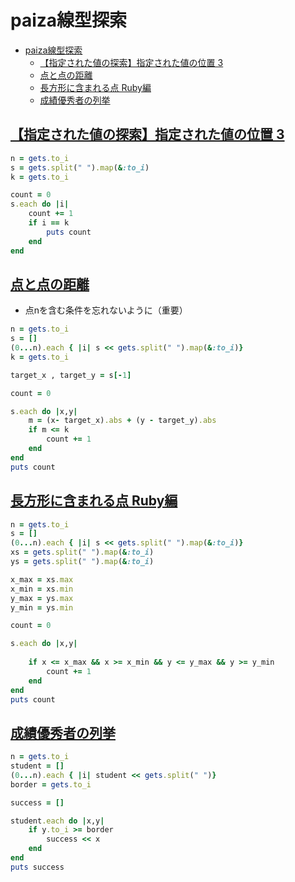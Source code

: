 # paiza線型探索

- [paiza線型探索](#paiza線型探索)
  - [【指定された値の探索】指定された値の位置 3](#指定された値の探索指定された値の位置-3)
  - [点と点の距離](#点と点の距離)
  - [長方形に含まれる点 Ruby編](#長方形に含まれる点-ruby編)
  - [成績優秀者の列挙](#成績優秀者の列挙)



## [【指定された値の探索】指定された値の位置 3](https://paiza.jp/works/mondai/sequence_search_problems/ruby/sequence_search_problems_search_value_boss/result?token=4373caf49057f9867a0ec4af6d7cc12f)

```ruby
n = gets.to_i
s = gets.split(" ").map(&:to_i)
k = gets.to_i

count = 0
s.each do |i|
    count += 1
    if i == k
        puts count
    end
end
```

## [点と点の距離](https://paiza.jp/works/mondai/sequence_search_problems/sequence_search_problems_search_condition_step4)

- 点nを含む条件を忘れないように（重要）

```ruby
n = gets.to_i
s = []
(0...n).each { |i| s << gets.split(" ").map(&:to_i)}
k = gets.to_i

target_x , target_y = s[-1]

count = 0

s.each do |x,y|
    m = (x- target_x).abs + (y - target_y).abs
    if m <= k
        count += 1
    end
end
puts count
```

## [長方形に含まれる点 Ruby編](https://paiza.jp/works/mondai/sequence_search_problems/sequence_search_problems_search_condition_step5)

```ruby
n = gets.to_i
s = []
(0...n).each { |i| s << gets.split(" ").map(&:to_i)}
xs = gets.split(" ").map(&:to_i)
ys = gets.split(" ").map(&:to_i)

x_max = xs.max
x_min = xs.min
y_max = ys.max
y_min = ys.min

count = 0

s.each do |x,y|
    
    if x <= x_max && x >= x_min && y <= y_max && y >= y_min
        count += 1
    end
end
puts count
```

## [成績優秀者の列挙](https://paiza.jp/works/mondai/sequence_search_problems/sequence_search_problems_search_condition_step6)

```ruby
n = gets.to_i
student = []
(0...n).each { |i| student << gets.split(" ")}
border = gets.to_i

success = []

student.each do |x,y|
    if y.to_i >= border
        success << x
    end
end
puts success
```